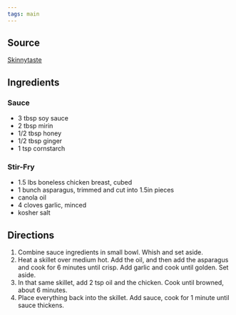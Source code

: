 ```yaml
---
tags: main
---
```

## Source
[Skinnytaste](http://www.skinnytaste.com/chicken-and-asparagus-teriyaki-stir-fry/)

## Ingredients
### Sauce
* 3 tbsp soy sauce
* 2 tbsp mirin
* 1/2 tbsp honey
* 1/2 tbsp ginger
* 1 tsp cornstarch

### Stir-Fry
* 1.5 lbs boneless chicken breast, cubed
* 1 bunch asparagus, trimmed and cut into 1.5in pieces
* canola oil
* 4 cloves garlic, minced
* kosher salt

## Directions
1. Combine sauce ingredients in small bowl. Whish and set aside.
2. Heat a skillet over medium hot. Add the oil, and then add the asparagus and cook for 6 minutes until crisp. Add garlic and cook until golden. Set aside.
3. In that same skillet, add 2 tsp oil and the chicken. Cook until browned, about 6 minutes.
4. Place everything back into the skillet. Add sauce, cook for 1 minute until sauce thickens.